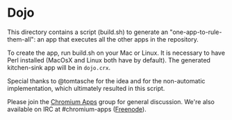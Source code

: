 Dojo
====
This directory contains a script (build.sh) to generate an "one-app-to-rule-them-all": an app that executes all the other apps in the repository.

To create the app, run build.sh on your Mac or Linux. It is necessary to have Perl installed (MacOsX and Linux both have by default). The generated kitchen-sink app will be in `dojo.crx`.

Special thanks to @tomtasche for the idea and for the non-automatic implementation, which ultimately resulted in this script.

Please join the [Chromium Apps](https://groups.google.com/a/chromium.org/forum/?fromgroups#!forum/chromium-apps) group for general discussion. We're also available on IRC at #chromium-apps ([Freenode](http://freenode.net/)).
